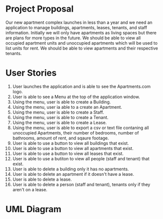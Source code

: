 # Project Proposal
Our new apartment complex launches in less than a year and we need an application to manage buildings, apartments, leases, tenants, and staff information. Initially we will only have apartments as living spaces but there are plans for more types in the future. We should be able to view all occupied apartment units and unoccupied apartments which will be used to list units for rent. We should be able to view apartments and their respective tenants.

# User Stories
1. User launches the application and is able to see the Apartments.com logo.
2. User is able to see a Menu at the top of the application window.
3. Using the menu, user is able to create a Building.
4. Using the menu, user ia able to a create an Apartment.
5. Using the menu, user is able to create a Staff.
6. Using the menu, user is able to create a Tenant.
7. Using the menu, user is able to create a Lease.
8. Using the menu, user is able to export a csv or text file contaning all unoccupied Apartments, their number of bedrooms, number of bathrooms, amount of rent, and sqaure footage.
9. User is able to use a button to view all buildings that exist.
10. User is able to use a button to view all apartments that exist.
11. User is able to use a button to view all leases that exist.
12. User is able to use a butiton to view all people (staff and tenant) that exist.
13. User is able to delete a building only it has no apartments.
14. User is able to delete an apartment if it doesn't have a lease.
15. User is able to delete a lease.
16. User is able to delete a person (staff and tenant), tenants only if they aren't on a lease.

# UML Diagram
